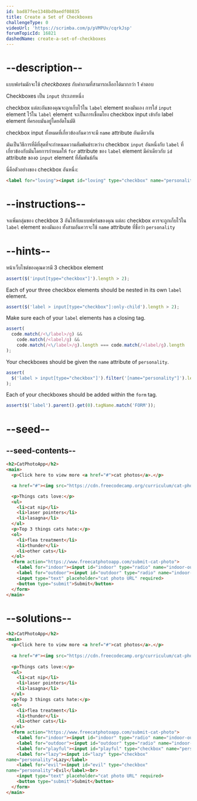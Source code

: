```yaml
---
id: bad87fee1348bd9aedf08835
title: Create a Set of Checkboxes
challengeType: 0
videoUrl: 'https://scrimba.com/p/pVMPUv/cqrkJsp'
forumTopicId: 16821
dashedName: create-a-set-of-checkboxes
---
```


# --description--

แบบฟอร์มมักจะใช้ <dfn>checkboxes</dfn> กับคำถามที่สามารถเลือกได้มากกว่า 1 คำตอบ

Checkboxes เป็น `input` ประเภทหนึ่ง

checkbox แต่ละอันของคุณจะถูกเก็บไว้ใน `label` element ของมันเอง
การใส่ `input` element ไว้ใน `label` element จะเป็นการเชื่อมโยง checkbox input เข้ากับ label element ที่ครอบมันอยู่โดยอัตโนมัติ

checkbox input ทั้งหมดที่เกี่ยวข้องกันควรจะมี `name` attribute อันเดียวกัน

มันเป็นวิธีการที่ดีที่สุดที่จะกำหนดความสัมพันธ์ระหว่าง checkbox `input` อันหนึ่งกับ `label` ที่เกี่ยวข้องกับมันโดยการกำหนดให้ `for` attribute ของ `label` element มีค่าเดียวกับ `id` attribute ของo `input` element ที่สัมพันธ์กัน

นี่คือตัวอย่างของ checkbox อันหนึ่ง:

```html
<label for="loving"><input id="loving" type="checkbox" name="personality"> Loving</label>
```

# --instructions--

จงเพิ่มกลุ่มของ checkbox 3 อันให้กับแบบฟอร์มของคุณ
แต่ละ checkbox ควรจะถูกเก็บไว้ใน `label` element ของมันเอง
ทั้งสามอันควรจะใช้  `name` attribute ที่ชื่อว่า `personality`

# --hints--

หน้าเว็บไซต์ของคุณควรมี 3 checkbox element

```js
assert($('input[type="checkbox"]').length > 2);
```

Each of your three checkbox elements should be nested in its own `label` element.

```js
assert($('label > input[type="checkbox"]:only-child').length > 2);
```

Make sure each of your `label` elements has a closing tag.

```js
assert(
  code.match(/<\/label>/g) &&
    code.match(/<label/g) &&
    code.match(/<\/label>/g).length === code.match(/<label/g).length
);
```

Your checkboxes should be given the `name` attribute of `personality`.

```js
assert(
  $('label > input[type="checkbox"]').filter('[name="personality"]').length > 2
);
```

Each of your checkboxes should be added within the `form` tag.

```js
assert($('label').parent().get(0).tagName.match('FORM'));
```

# --seed--

## --seed-contents--

```html
<h2>CatPhotoApp</h2>
<main>
  <p>Click here to view more <a href="#">cat photos</a>.</p>

  <a href="#"><img src="https://cdn.freecodecamp.org/curriculum/cat-photo-app/relaxing-cat.jpg" alt="A cute orange cat lying on its back."></a>

  <p>Things cats love:</p>
  <ul>
    <li>cat nip</li>
    <li>laser pointers</li>
    <li>lasagna</li>
  </ul>
  <p>Top 3 things cats hate:</p>
  <ol>
    <li>flea treatment</li>
    <li>thunder</li>
    <li>other cats</li>
  </ol>
  <form action="https://www.freecatphotoapp.com/submit-cat-photo">
    <label for="indoor"><input id="indoor" type="radio" name="indoor-outdoor"> Indoor</label>
    <label for="outdoor"><input id="outdoor" type="radio" name="indoor-outdoor"> Outdoor</label><br>
    <input type="text" placeholder="cat photo URL" required>
    <button type="submit">Submit</button>
  </form>
</main>
```

# --solutions--

```html
<h2>CatPhotoApp</h2>
<main>
  <p>Click here to view more <a href="#">cat photos</a>.</p>
  
  <a href="#"><img src="https://cdn.freecodecamp.org/curriculum/cat-photo-app/relaxing-cat.jpg" alt="A cute orange cat lying on its back."></a>
  
  <p>Things cats love:</p>
  <ul>
    <li>cat nip</li>
    <li>laser pointers</li>
    <li>lasagna</li>
  </ul>
  <p>Top 3 things cats hate:</p>
  <ol>
    <li>flea treatment</li>
    <li>thunder</li>
    <li>other cats</li>
  </ol>
  <form action="https://www.freecatphotoapp.com/submit-cat-photo">
    <label for="indoor"><input id="indoor" type="radio" name="indoor-outdoor"> Indoor</label>
    <label for="outdoor"><input id="outdoor" type="radio" name="indoor-outdoor"> Outdoor</label><br>
    <label for="playful"><input id="playful" type="checkbox" name="personality">Playful</label>
    <label for="lazy"><input id="lazy" type="checkbox" 
name="personality">Lazy</label>
    <label for="evil"><input id="evil" type="checkbox" 
name="personality">Evil</label><br>
    <input type="text" placeholder="cat photo URL" required>
    <button type="submit">Submit</button>
  </form>
</main>
```
